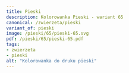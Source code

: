 ```yaml
---
title: Pieski
description: Kolorowanka Pieski - wariant 65
canonical: /zwierzeta/pieski
variant_of: pieski
image: /pieski/65/pieski-65.svg
pdf: /pieski/65/pieski-65.pdf
tags:
- zwierzeta
- pieski
alt: "Kolorowanka do druku pieski"
---
```

